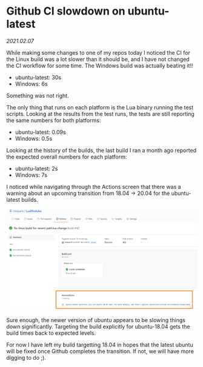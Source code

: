 # Github CI slowdown on ubuntu-latest

*2021.02.07*

While making some changes to one of my repos today I noticed the CI for the Linux build was a lot slower than it should be, and I have not changed the CI workflow for some time. The Windows build was actually beating it!! 

- ubuntu-latest: 30s
- Windows: 6s

Something was not right. 

The only thing that runs on each platform is the Lua binary running the test scripts.
Looking at the results from the test runs, the tests are still reporting the same numbers for both platforms:

- ubuntu-latest: 0.09s
- Windows: 0.5s

Looking at the history of the builds, the last build I ran a month ago reported the expected overall numbers for each platform:

- ubuntu-latest: 2s
- Windows: 7s

I noticed while navigating through the Actions screen that there was a warning about an upcoming transition from 18.04 -> 20.04 for the ubuntu-latest builds.

![](images\GithubCISlowdownUbuntuLatest\sus.png)

Sure enough, the newer version of ubuntu appears to be slowing things down significantly. Targeting the build explicitly for ubuntu-18.04 gets the build times back to expected levels.

For now I have left my build targetting 18.04 in hopes that the latest ubuntu will be fixed once Github completes the transition. If not, we will have more digging to do ;).


